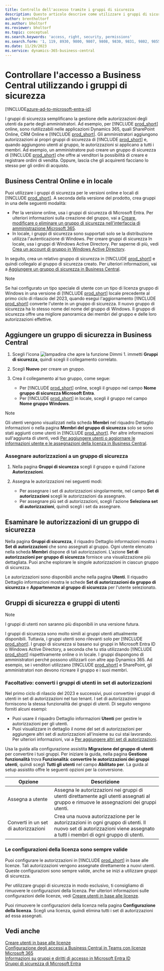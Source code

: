 ```yaml
---
title: Controllo dell'accesso tramite i gruppi di sicurezza
description: Questo articolo descrive come utilizzare i gruppi di sicurezza per definire le autorizzazioni utente.
author: brentholtorf
ms.author: bholtorf
ms.reviewer: bholtorf
ms.topic: conceptual
ms.search.keywords: 'access, right, security, permissions'
ms.search.form: '1, 119, 8930, 9800, 9807, 9808, 9830, 9831, 9802, 9855, 9862'
ms.date: 11/29/2023
ms.service: dynamics-365-business-central
---
```


# <a name="control-access-to-business-central-using-security-groups"></a>Controllare l'accesso a Business Central utilizzando i gruppi di sicurezza

[!INCLUDE[azure-ad-to-microsoft-entra-id](~/../shared-content/shared/azure-ad-to-microsoft-entra-id.md)]

I gruppi di sicurezza semplificano la gestione delle autorizzazioni degli utenti da parte degli amministratori. Ad esempio, per [!INCLUDE [prod_short](includes/prod_short.md)] online, sono riutilizzabili nelle applicazioni Dynamics 365, quali SharePoint Online, CRM Online e [!INCLUDE [prod_short](includes/prod_short.md)]. Gli amministratori aggiungono autorizzazioni ai propri gruppi di sicurezza di [!INCLUDE [prod_short](includes/prod_short.md)] e, quando aggiungono utenti al gruppo, le autorizzazioni si applicano a tutti i membri. Ad esempio, un amministratore può creare un gruppo di sicurezza di [!INCLUDE [prod_short](includes/prod_short.md)] che offre ai venditori la possibilità di creare e registrare ordini di vendita. Oppure, lascia che gli acquirenti facciano lo stesso per gli ordini di acquisto.

## <a name="business-central-online-and-on-premises"></a>Business Central Online e in locale

Puoi utilizzare i gruppi di sicurezza per le versioni online e locali di [!INCLUDE [prod_short](includes/prod_short.md)]. A seconda della versione del prodotto, crea gruppi in una delle seguenti modalità:

* Per la versione online, usa i gruppi di sicurezza di Microsoft Entra. Per ulteriori informazioni sulla creazione del gruppo, vai a [Creare, modificare o eliminare un gruppo di sicurezza nell'interfaccia di amministrazione Microsoft 365](/microsoft-365/admin/email/create-edit-or-delete-a-security-group).
* In locale, i gruppi di sicurezza sono supportati solo se la distribuzione utilizza l'autenticazione di Windows. Per creare gruppi di sicurezza In locale, usa i gruppi di Windows Active Directory. Per saperne di più, vedi [Crea un account di gruppo in Windows Active Directory](/windows/security/operating-system-security/network-security/windows-firewall/create-a-group-account-in-active-directory). 

In seguito, crea un relativo gruppo di sicurezza in [!INCLUDE [prod_short](includes/prod_short.md)] e quindi collegalo al gruppo di sicurezza creato. Per ulteriori informazioni, vai a [Aggiungere un gruppo di sicurezza in Business Central](#add-a-security-group-in-business-central).

> [!NOTE]
> Se hai configurato un tipo speciale di utente con un tipo di licenza gruppo di Windows in una versione di [!INCLUDE [prod_short](includes/prod_short.md)] locale precedente al primo ciclo di rilascio del 2023, quando esegui l'aggiornamento [!INCLUDE [prod_short](includes/prod_short.md)] converte l'utente in un gruppo di sicurezza. Il nuovo gruppo di sicurezza ha lo stesso nome del nome del gruppo di Windows. Il gruppo di sicurezza offre una migliore panoramica dei membri del gruppo e delle loro autorizzazioni effettive.

## <a name="add-a-security-group-in-business-central"></a>Aggiungere un gruppo di sicurezza in Business Central

1. Scegli l'icona ![lampadina che apre la funzione Dimmi 1.](media/ui-search/search_small.png "Informazioni sull'operazione che si desidera eseguire") immetti **Gruppi di sicurezza**, quindi scegli il collegamento correlato.
1. Scegli **Nuovo** per creare un gruppo.
1. Crea il collegamento al tuo gruppo, come segue:

    * Per [!INCLUDE [prod_short](includes/prod_short.md)] online, scegli il gruppo nel campo **Nome gruppo di sicurezza Microsoft Entra**.
    * Per [!INCLUDE [prod_short](includes/prod_short.md)] in locale, scegli il gruppo nel campo **Nome gruppo Windows**.

> [!NOTE]
> Gli utenti vengono visualizzati nella scheda **Membri** nel riquadro Dettaglio informazioni o nella pagina **Membri del gruppo di sicurezza** solo se sono stati aggiunti come utenti in [!INCLUDE [prod_short](includes/prod_short.md)]. Per altre informazioni sull'aggiunta di utenti, vedi [Per aggiungere utenti o aggiornare le informazioni utente e le assegnazioni della licenza in Business Central](ui-how-users-permissions.md#adduser).  

### <a name="assign-permissions-to-a-security-group"></a>Assegnare autorizzazioni a un gruppo di sicurezza

1. Nella pagina **Gruppi di sicurezza** scegli il gruppo e quindi l'azione **Autorizzazioni**.
1. Assegna le autorizzazioni nei seguenti modi:

    * Per assegnare i set di autorizzazioni singolarmente, nel campo **Set di autorizzazioni** scegli le autorizzazioni da assegnare.
    * Per assegnare più set di autorizzazioni, scegli l'azione **Seleziona set di autorizzazioni**, quindi scegli i set da assegnare.

## <a name="review-the-permissions-in-a-security-group"></a>Esaminare le autorizzazioni di un gruppo di sicurezza

Nella pagina **Gruppi di sicurezza**, il riquadro Dettaglio informazioni mostra i **Set di autorizzazioni** che sono assegnati al gruppo. Ogni utente elencato nella scheda **Membri** dispone di tali autorizzazioni. L'azione **Set di autorizzazioni per gruppo di sicurezza** fornisce una visualizzazione più dettagliata. Puoi anche esplorare le singole autorizzazioni in ciascun gruppo di sicurezza.

Le autorizzazioni sono disponibili anche nella pagina **Utenti**. Il riquadro Dettaglio informazioni mostra le schede **Set di autorizzazioni da gruppo di sicurezza** e **Appartenenze al gruppo di sicurezza** per l'utente selezionato.

## <a name="security-groups-and-user-groups"></a>Gruppi di sicurezza e gruppi di utenti

> [!NOTE]
> I gruppi di utenti non saranno più disponibili in una versione futura.

I gruppi di sicurezza sono molto simili ai gruppi utenti attualmente disponibili. Tuttavia, i gruppi utenti sono rilevanti solo per [!INCLUDE [prod_short](includes/prod_short.md)]. I gruppi di sicurezza si basano sui gruppi in Microsoft Entra ID o Windows Active Directory, a seconda che tu stia utilizzando [!INCLUDE [prod_short](includes/prod_short.md)] rispettivamente online o in locale. I gruppi dispongono di amministratori perché possono utilizzarli con altre app Dynamics 365. Ad esempio, se i venditori utilizzano [!INCLUDE [prod_short](includes/prod_short.md)] e SharePoint, gli amministratori non devono ricreare il gruppo e i suoi membri.

### <a name="optional-convert-user-groups-to-permission-sets"></a>Facoltativo: converti i gruppi di utenti in set di autorizzazioni

Nel primo ciclo di rilascio del 2023 e successivi, puoi convertire i gruppi di utenti in set di autorizzazioni nel tuo tenant. I set di autorizzazioni forniscono la stessa funzionalità dei gruppi di utenti. Di seguito vengono forniti alcuni esempi:

* Puoi usare il riquadro Dettaglio informazioni **Utenti** per gestire le autorizzazioni per gli utenti.
* Puoi visualizzare in dettaglio il nome del set di autorizzazioni per aggiungere altri set di autorizzazioni all'insieme su cui stai lavorando. Per ulteriori informazioni, vai a [Per aggiungere altri set di autorizzazioni](ui-define-granular-permissions.md#to-add-other-permission-sets).

Usa la guida alla configurazione assistita **Migrazione del gruppo di utenti** per convertire i tuoi gruppi. Per iniziare la guida, nella pagina **Gestione funzionalità** trova **Funzionalità: convertire le autorizzazioni dei gruppi utenti**, quindi scegli **Tutti gli utenti** nel campo **Abilitato per**. La guida al setup assistito offre le seguenti opzioni per la conversione.

|Opzione  |Descrizione  |
|---------|---------|
|Assegna a utente     | Assegna le autorizzazioni nei gruppi di utenti direttamente agli utenti assegnati al gruppo e rimuove le assegnazioni dei gruppi utenti.        |
|Converti in un set di autorizzazioni     | Crea una nuova autorizzazione per le autorizzazioni in ogni gruppo di utenti. Il nuovo set di autorizzazioni viene assegnato a tutti i membri di ogni gruppo di utenti.          |

### <a name="license-configurations-still-apply"></a>Le configurazioni della licenza sono sempre valide

Puoi configurare le autorizzazioni in [!INCLUDE [prod_short](includes/prod_short.md)] in base alle licenze. Tali autorizzazioni vengono assegnate direttamente a nuovi utenti. Queste configurazioni sono sempre valide, anche se inizi a utilizzare gruppi di sicurezza.

Per utilizzare gruppi di sicurezza in modo esclusivo, ti consigliamo di rimuovere le configurazioni della licenza. Per ulteriori informazioni sulle configurazioni delle licenze, vedi [Creare utenti in base alle licenze](ui-how-users-permissions.md).

Puoi rimuovere le configurazioni della licenza nella pagina **Configurazione della licenza**. Scegli una licenza, quindi elimina tutti i set di autorizzazioni ad essa assegnati.

## <a name="see-also"></a>Vedi anche

[Creare utenti in base alle licenze](ui-how-users-permissions.md)  
[Configurazione degli accessi a Business Central in Teams con licenze Microsoft 365](admin-access-with-m365-license-setup.md)  
[Informazioni su gruppi e diritti di accesso in Microsoft Entra ID](/azure/active-directory/fundamentals/concept-learn-about-groups)  
[Gruppi di sicurezza di Microsoft Entra](/windows-server/identity/ad-ds/manage/understand-security-groups)  
